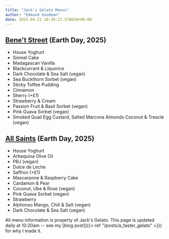 ```yaml
---
title: "Jack's Gelato Menus"
author: "Edmund Goodman"
date: 2025-04-22 10:39:27.578028+00:00
---
```


## [Bene't Street](https://www.jacksgelato.com/bene-t-street-menu) (Earth Day, 2025)

- House Yoghurt
- Simnel Cake
- Madagascan Vanilla
- Blackcurrant & Liquorice
- Dark Chocolate & Sea Salt (vegan)
- Sea Buckthorn Sorbet (vegan)
- Sticky Toffee Pudding
- Cinnamon
- Sherry (+£1)
- Strawberry & Cream
- Passion Fruit & Basil Sorbet (vegan)
- Pink Guava Sorbet (vegan)
- Smoked Quail Egg Custard, Salted Marcona Almonds Coconut & Treacle (vegan)


## [All Saints](https://www.jacksgelato.com/all-saints-menu) (Earth Day, 2025)

- House Yoghurt
- Arbequina Olive Oil
- PBJ (vegan)
- Dulce de Leche
- Saffron (+£1)
- Mascarpone & Raspberry Cake
- Cardamon & Pear
- Coconut, Ube & Rose (vegan)
- Pink Guava Sorbet (vegan)
- Strawberry
- Alphonso Mango, Chili & Salt (vegan)
- Dark Chocolate & Sea Salt (vegan)

All menu information is property of Jack's Gelato. This page is
updated daily at 10:20am -- see my
[blog post]({{< ref "/posts/a_faster_gelato" >}}) for why I made it.
